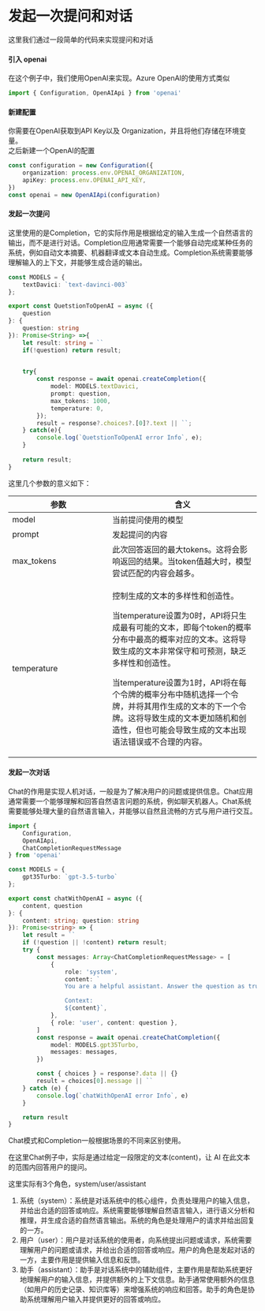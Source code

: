 # 发起一次提问和对话

这里我们通过一段简单的代码来实现提问和对话



#### 引入 openai

在这个例子中，我们使用OpenAI来实现。Azure OpenAI的使用方式类似

```typescript
import { Configuration, OpenAIApi } from 'openai'
```



#### 新建配置

你需要在OpenAI获取到API Key以及 Organization，并且将他们存储在环境变量。\
之后新建一个OpenAI的配置

```typescript
const configuration = new Configuration({
    organization: process.env.OPENAI_ORGANIZATION,
    apiKey: process.env.OPENAI_API_KEY,
})
const openai = new OpenAIApi(configuration)
```



#### 发起一次提问

这里使用的是Completion，它的实际作用是根据给定的输入生成一个自然语言的输出，而不是进行对话。Completion应用通常需要一个能够自动完成某种任务的系统，例如自动文本摘要、机器翻译或文本自动生成。Completion系统需要能够理解输入的上下文，并能够生成合适的输出。

```typescript
const MODELS = {
    textDavici: `text-davinci-003`
};

export const QuetstionToOpenAI = async ({
    question
}: {
    question: string
}): Promise<String> =>{
    let result: string = ``
    if(!question) return result;
    

    try{
        const response = await openai.createCompletion({
            model: MODELS.textDavici,
            prompt: question,
            max_tokens: 1000,
            temperature: 0,
        });
        result = response?.choices?.[0]?.text || ``;
    } catch(e){
        console.log(`QuetstionToOpenAI error Info`, e);
    }
    
    return result;
}
```

这里几个参数的意义如下：

<table><thead><tr><th width="187">参数</th><th>含义</th></tr></thead><tbody><tr><td>model</td><td>当前提问使用的模型</td></tr><tr><td>prompt</td><td>发起提问的内容</td></tr><tr><td>max_tokens</td><td>此次回答返回的最大tokens。这将会影响返回的结果。当token值越大时，模型尝试匹配的内容会越多。</td></tr><tr><td>temperature</td><td><p>控制生成的文本的多样性和创造性。</p><p>当temperature设置为0时，API将只生成最有可能的文本，即每个token的概率分布中最高的概率对应的文本。这将导致生成的文本非常保守和可预测，缺乏多样性和创造性。</p><p>当temperature设置为1时，API将在每个令牌的概率分布中随机选择一个令牌，并将其用作生成的文本的下一个令牌。这将导致生成的文本更加随机和创造性，但也可能会导致生成的文本出现语法错误或不合理的内容。</p></td></tr></tbody></table>



#### 发起一次对话

Chat的作用是实现人机对话，一般是为了解决用户的问题或提供信息。Chat应用通常需要一个能够理解和回答自然语言问题的系统，例如聊天机器人。Chat系统需要能够处理大量的自然语言输入，并能够以自然且流畅的方式与用户进行交互。

```typescript
import { 
    Configuration, 
    OpenAIApi, 
    ChatCompletionRequestMessage 
} from 'openai'

const MODELS = {
    gpt35Turbo: `gpt-3.5-turbo`
};

export const chatWithOpenAI = async ({ 
    content, question 
}: { 
    content: string; question: string 
}): Promise<string> => {
    let result = ``
    if (!question || !content) return result;
    try {
        const messages: Array<ChatCompletionRequestMessage> = [
            {
                role: 'system',
                content: `
                You are a helpful assistant. Answer the question as truthfully as possible using the provided text, and if the answer is not contained within the text below, say "I don't know."

                Context:
                ${content}`,
            },
            { role: 'user', content: question },
        ]
        const response = await openai.createChatCompletion({
            model: MODELS.gpt35Turbo,
            messages: messages,
        })

        const { choices } = response?.data || {}
        result = choices[0].message || ``
    } catch (e) {
        console.log(`chatWithOpenAI error Info`, e)
    }

    return result
}
```

Chat模式和Completion一般根据场景的不同来区别使用。

在这里Chat例子中，实际是通过给定一段限定的文本(content)，让 AI 在此文本的范围内回答用户的提问。

这里实际有3个角色，system/user/assistant

1. 系统（system）：系统是对话系统中的核心组件，负责处理用户的输入信息，并给出合适的回答或响应。系统需要能够理解自然语言输入，进行语义分析和推理，并生成合适的自然语言输出。系统的角色是处理用户的请求并给出回复的一方。
2. 用户（user）：用户是对话系统的使用者，向系统提出问题或请求，系统需要理解用户的问题或请求，并给出合适的回答或响应。用户的角色是发起对话的一方，主要作用是提供输入信息和反馈。
3. 助手（assistant）：助手是对话系统中的辅助组件，主要作用是帮助系统更好地理解用户的输入信息，并提供额外的上下文信息。助手通常使用额外的信息（如用户的历史记录、知识库等）来增强系统的响应和回答。助手的角色是协助系统理解用户输入并提供更好的回答或响应。

